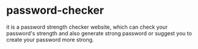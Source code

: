 # password-checker
it is a password strength checker website, which can check your password's strength and also generate strong password or suggest you to create your password more strong.
